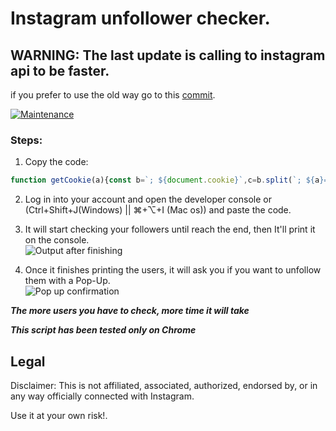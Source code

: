 
# Instagram unfollower checker.

## **WARNING**: The last update is calling to instagram api to be faster.
if you prefer to use the old way go to this [commit](https://github.com/davidarroyo1234/InstagramUnfollowers/tree/50a0bcbc9fe349b8664a74c0e4477bc974d0352b).

[![Maintenance](https://img.shields.io/maintenance/yes/2021)](https://github.com/davidarroyo1234/InstagramUnfollowers)
### Steps:
1. Copy the code:   
 ```js
function getCookie(a){const b=`; ${document.cookie}`,c=b.split(`; ${a}=`);if(2===c.length)return c.pop().split(";").shift()}function sleep(a){return new Promise(b=>{setTimeout(b,a)})}function afterUrlGenerator(a){return`https://www.instagram.com/graphql/query/?query_hash=3dec7e2c57367ef3da3d987d89f9dbc8&variables={"id":"${ds_user_id}","include_reel":"true","fetch_mutual":"false","first":"24","after":"${a}"}`}function unfollowUserUrlGenerator(a){return`https://www.instagram.com/web/friendships/${a}/unfollow/`}let followedPeople,csrftoken=getCookie("csrftoken"),ds_user_id=getCookie("ds_user_id"),initialURL=`https://www.instagram.com/graphql/query/?query_hash=3dec7e2c57367ef3da3d987d89f9dbc8&variables={"id":"${ds_user_id}","include_reel":"true","fetch_mutual":"false","first":"24"}`,doNext=!0,filteredList=[],getUnfollowCounter=0,scrollCicle=0;startScript();async function startScript(){var a=Math.floor;for(;doNext;){let b;try{b=await fetch(initialURL).then(a=>a.json())}catch(a){continue}followedPeople||(followedPeople=b.data.user.edge_follow.count),doNext=b.data.user.edge_follow.page_info.has_next_page,initialURL=afterUrlGenerator(b.data.user.edge_follow.page_info.end_cursor),getUnfollowCounter+=b.data.user.edge_follow.edges.length,b.data.user.edge_follow.edges.forEach(a=>{a.node.follows_viewer||filteredList.push(a.node)}),console.clear(),console.log(`%c Progress ${getUnfollowCounter}/${followedPeople} (${parseInt(100*(getUnfollowCounter/followedPeople))}%)`,"background: #222; color: #bada55;font-size: 35px;"),console.log(`%c This users don't follow you (Still in progress)`,"background: #222; color: #FC4119;font-size: 13px;"),filteredList.forEach(a=>{console.log(a.username)}),await sleep(a(400*Math.random())+1e3),scrollCicle++,6<scrollCicle&&(scrollCicle=0,console.log(`%c Sleeping 10 segs to prevent getting temp blocked`,"background: #222; color: ##FF0000;font-size: 35px;"),await sleep(1e4))}if(console.clear(),console.log(`%c ${filteredList.length} users don't follow you`,"background: #222; color: #bada55;font-size: 25px;"),filteredList.forEach(a=>{console.log(a.username)}),wantUnfollow=confirm("Do you want to unfollow this people we listed?"),wantUnfollow){let b=0;unfollowSleepCounter=0;for(const c of filteredList){try{await fetch(unfollowUserUrlGenerator(c.id),{headers:{"content-type":"application/x-www-form-urlencoded","x-csrftoken":csrftoken},method:"POST",mode:"cors",credentials:"include"})}catch(a){}await sleep(a(2000*Math.random())+4e3),b++,unfollowSleepCounter++,5<=unfollowSleepCounter&&(console.log(`%c Sleeping 5 minutes to prevent getting temp blocked`,"background: #222; color: ##FF0000;font-size: 35px;"),unfollowSleepCounter=0,await sleep(3e5)),console.log(`Unfollowed ${b}/${filteredList.length}`)}console.log(`%c All DONE!`,"background: #222; color: #bada55;font-size: 25px;")}else console.log(`%c All DONE!`,"background: #222; color: #bada55;font-size: 25px;")}
```
 2. Log in into your account and open the developer console or (Ctrl+Shift+J(Windows) || ⌘+⌥+I (Mac os)) and paste the code.  
 3. It will start checking your followers until reach the end, then It'll print it on the console.  
 ![Output after finishing](https://github.com/davidarroyo1234/InstagramUnfollowers/blob/master/Readme/Pixelatedresult.png?raw=true)  
   
 4. Once it finishes printing the users, it will ask you if you want to unfollow them with a Pop-Up.  
 ![Pop up confirmation](https://github.com/davidarroyo1234/InstagramUnfollowers/blob/master/Readme/InstaConfirmation.png?raw=true)  
   
***The more users you have to check, more time it will take***

**_This script has been tested only on Chrome_**

## Legal
Disclaimer: This is not affiliated, associated, authorized, endorsed by, or in any way officially connected with Instagram.

Use it at your own risk!.